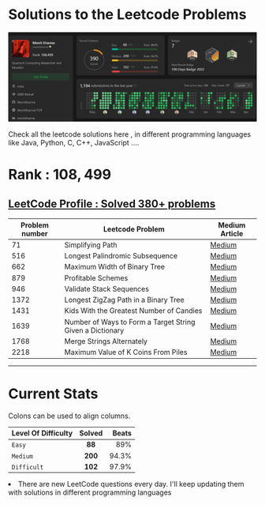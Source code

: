 # Solutions to the Leetcode Problems 
![alt text](https://github.com/MonitSharma/LeetCode-Solutions/blob/main/profile.png)



Check all the leetcode solutions here , in different programming languages like Java, Python, C, C++, JavaScript ....



# Rank : $108,499$


## [LeetCode Profile : Solved 380+ problems](https://leetcode.com/monitsharma/)






| Problem number | Leetcode Problem |  Medium Article |
| --- | --- | --- |
| 71 | Simplifying Path | [Medium](https://medium.com/@_monitsharma/daily-leetcode-problems-problem-71-simplifying-path-d2e606b18880) | 
| 516 | Longest Palindromic Subsequence | [Medium](https://medium.com/@_monitsharma/daily-leetcode-problems-problem-516-longest-palindromic-subsequence-a8ed158ea644) |
| 662 | Maximum Width of Binary Tree | [Medium](https://medium.com/@_monitsharma/daily-leetcode-problems-problem-662-maximum-width-of-binary-tree-13d3c9f9a429)  |
| 879 | Profitable Schemes | [Medium](https://medium.com/@_monitsharma/daily-leetcode-problems-problem-879-profitable-schemes-13cea3976f4b) |
| 946 | Validate Stack Sequences | [Medium](https://medium.com/@_monitsharma/daily-leetcode-problems-problem-946-validate-stack-sequences-50957a134f59) | 
| 1372 | Longest ZigZag Path in a Binary Tree | [Medium](https://medium.com/@_monitsharma/daily-leetcode-problems-problem-1372-longest-zigzag-path-in-a-binary-tree-8cc04cadfe21) |
| 1431 | Kids With the Greatest Number of Candies | [Medium](https://medium.com/@_monitsharma/daily-leetcode-problems-problem-1431-kids-with-the-greatest-number-of-candies-f79cf41b618e) |
| 1639 | Number of Ways to Form a Target String Given a Dictionary | [Medium](https://medium.com/@_monitsharma/daily-leetcode-problems-problem-1639-number-of-ways-to-form-a-target-string-given-a-dictionary-a53ac51e24) |
| 1768 | Merge Strings Alternately | [Medium](https://medium.com/@_monitsharma/daily-leetcode-problems-problem-1768-merge-strings-alternately-cb66b39a10ef) |
| 2218 | Maximum Value of K Coins From Piles | [Medium](https://medium.com/@_monitsharma/daily-leetcode-problems-problem-2218-maximum-value-of-k-coins-from-piles-4b35ce1cbedb) |





































---
# Current Stats


Colons can be used to align columns.

| Level Of Difficulty        | Solved          | Beats  |
| ------------- |:-------------:| -----:|
| `Easy`      | **88** | 89% |
| `Medium`      | **200**      |   94.3% |
| `Difficult` | **102**      |    97.9% |






<li> There are new LeetCode questions every day. I'll keep updating them with solutions in different programming languages
  
 


  
 
  
